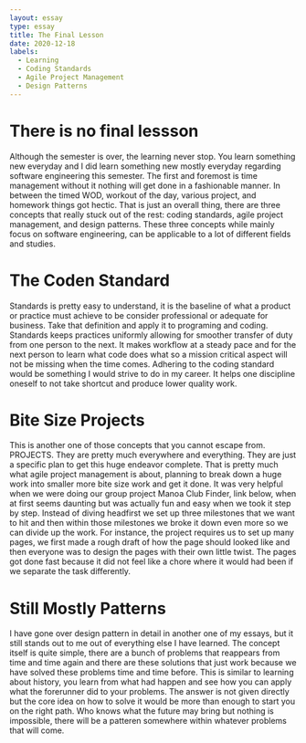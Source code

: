 ```yaml
---
layout: essay
type: essay
title: The Final Lesson
date: 2020-12-18
labels:
  - Learning
  - Coding Standards
  - Agile Project Management 
  - Design Patterns
---
```


# There is no final lessson

Although the semester is over, the learning never stop. You learn something new everyday and I did learn something new mostly everyday regarding software engineering this semester. The first and foremost is time management without it nothing will get done in a fashionable manner. In between the timed WOD, workout of the day, various project, and homework things got hectic. That is just an overall thing, there are three concepts that really stuck out of the rest: coding standards, agile project management, and design patterns. These three concepts while mainly focus on software engineering, can be applicable to a lot of different fields and studies. 

# The Coden Standard 

  Standards is pretty easy to understand, it is the baseline of what a product or practice must achieve to be consider professional or adequate for business. Take that definition and apply it to programing and coding.  Standards keeps practices uniformly allowing for smoother transfer of duty from one person to the next. It makes workflow at a steady pace and for the next person to learn what code does what so a mission critical aspect will not be missing when the time comes.  Adhering to the coding standard would be something I would strive to do in my career. It helps one discipline oneself to not take shortcut and produce lower quality work.

# Bite Size Projects

This is another one of those concepts that you cannot escape from. PROJECTS. They are pretty much everywhere and everything. They are just a specific plan to get this huge endeavor complete. That is pretty much what agile project management is about, planning to break down a huge work into smaller more bite size work and get it done. It was very helpful when we were doing our group project Manoa Club Finder, link below, when at first seems daunting but was actually fun and easy when we took it step by step. Instead of diving headfirst we set up three milestones that we want to hit and then within those milestones we broke it down even more so we can divide up the work. For instance, the project requires us to set up many pages, we first made a rough draft of how the page should looked like and then everyone was to design the pages with their own little twist.  The pages got done fast because it did not feel like a chore where it would had been if we separate the task differently. 
	
# Still Mostly Patterns

I have gone over design pattern in detail in another one of my essays, but it still stands out to me out of everything else I have learned. The concept itself is quite simple, there are a bunch of problems that reappears from time and time again and there are these solutions that just work because we have solved these problems time and time before. This is similar to learning about history, you learn from what had happen and see how you can apply what the forerunner did to your problems. The answer is not given directly but the core idea on how to solve it would be more than enough to start you on the right path. Who knows what the future may bring but nothing is impossible, there will be a patteren somewhere within whatever problems that will come.
